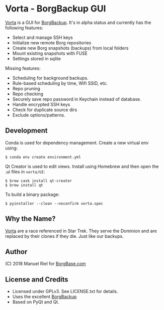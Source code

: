 # Vorta - BorgBackup GUI

[Vorta](http://memory-alpha.wikia.com/wiki/Vorta) is a GUI for [BorgBackup](https://borgbackup.readthedocs.io). It's in alpha status and currently has the following features:

- Select and manage SSH keys
- Initialize new remote Borg repositories
- Create new Borg snapshots (backups) from local folders
- Mount existing snapshots with FUSE
- Settings stored in sqlite

Missing features:

- Scheduling for background backups.
- Rule-based scheduling by time, Wifi SSID, etc.
- Repo pruning
- Repo checking
- Securely save repo password in Keychain instead of database.
- Handle encrypted SSH keys
- Check for duplicate source dirs
- Exclude options/patterns.

## Development
Conda is used for dependency management. Create a new virtual env using:
```
$ conda env create environment.yml
```

Qt Creator is used to edit views. Install using Homebrew and then open the .ui files in `vorta/UI`:
```
$ brew cask install qt-creater
$ brew install qt
```

To build a binary package:
```
$ pyinstaller --clean --noconfirm vorta.spec 
```

## Why the Name?
[Vorta](http://memory-alpha.wikia.com/wiki/Vorta) are a race referenced in Star Trek. They serve the Dominion and are replaced by their clones if they die. Just like our backups.

## Author
(C) 2018 Manuel Riel for [BorgBase.com](https://www.borgbase.com)

## License and Credits
- Licensed under GPLv3. See LICENSE.txt for details.
- Uses the excellent [BorgBackup](https://www.borgbackup.org)
- Based on PyQt and Qt.
